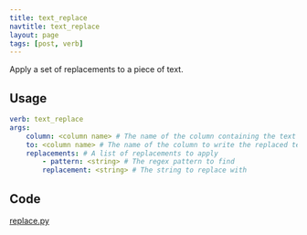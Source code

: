 ```yaml
---
title: text_replace
navtitle: text_replace
layout: page
tags: [post, verb]
---
```

Apply a set of replacements to a piece of text.

## Usage
```yaml
verb: text_replace
args:
    column: <column name> # The name of the column containing the text to replace
    to: <column name> # The name of the column to write the replaced text to
    replacements: # A list of replacements to apply
        - pattern: <string> # The regex pattern to find
        replacement: <string> # The string to replace with
```

## Code
[replace.py](https://dev.azure.com/msresearch/Resilience/_git/ire-indexing?path=/python/graphrag/graphrag/indexing/verbs/text/replace/replace.py)